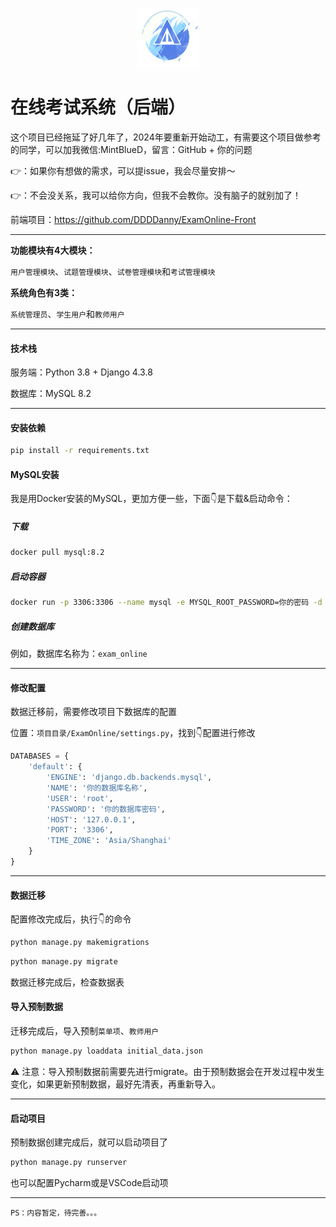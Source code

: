 <div>
  <p align="center"><img src="READMELogo.png" style="zoom:20%;width:20%;" /></p>
</div>

# 在线考试系统（后端）

这个项目已经拖延了好几年了，2024年要重新开始动工，有需要这个项目做参考的同学，可以加我微信:MintBlueD，留言：GitHub + 你的问题

👉：如果你有想做的需求，可以提issue，我会尽量安排～

👉：不会没关系，我可以给你方向，但我不会教你。没有脑子的就别加了！

前端项目：https://github.com/DDDDanny/ExamOnline-Front

---

**功能模块有4大模块：**

`用户管理模块`、`试题管理模块`、`试卷管理模块`和`考试管理模块`

**系统角色有3类：**

`系统管理员`、`学生用户`和`教师用户`

---

#### 技术栈

服务端：Python 3.8 + Django 4.3.8

数据库：MySQL 8.2

---

#### 安装依赖

```bash
pip install -r requirements.txt
```

#### MySQL安装

我是用Docker安装的MySQL，更加方便一些，下面👇是下载&启动命令：  
##### 下载

```bash
docker pull mysql:8.2
```

##### 启动容器  

```bash
docker run -p 3306:3306 --name mysql -e MYSQL_ROOT_PASSWORD=你的密码 -d mysql:8.2
```

##### 创建数据库

例如，数据库名称为：`exam_online`

---

#### 修改配置

数据迁移前，需要修改项目下数据库的配置

位置：`项目目录/ExamOnline/settings.py`，找到👇配置进行修改

```python
DATABASES = {
    'default': {
        'ENGINE': 'django.db.backends.mysql',
        'NAME': '你的数据库名称',
        'USER': 'root',
        'PASSWORD': '你的数据库密码',
        'HOST': '127.0.0.1',
        'PORT': '3306',
        'TIME_ZONE': 'Asia/Shanghai'
    }
}
```

---

#### 数据迁移

配置修改完成后，执行👇的命令

```bash
python manage.py makemigrations
```

```bash
python manage.py migrate
```

数据迁移完成后，检查数据表

#### 导入预制数据

迁移完成后，导入预制`菜单项`、`教师用户`

```bash
python manage.py loaddata initial_data.json
```

⚠️ 注意：导入预制数据前需要先进行migrate。由于预制数据会在开发过程中发生变化，如果更新预制数据，最好先清表，再重新导入。

---

#### 启动项目

预制数据创建完成后，就可以启动项目了

```bash
python manage.py runserver
```

也可以配置Pycharm或是VSCode启动项

---

```
PS：内容暂定，待完善。。。
```


